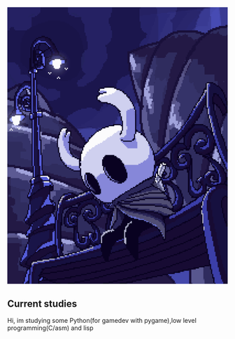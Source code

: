<div align="center"><img title="ArtStation, by Moises Dimas" src="pixelknight.gif"/></div>

## Current studies
Hi, im studying some Python(for gamedev with pygame),low level programming(C/asm) and lisp

